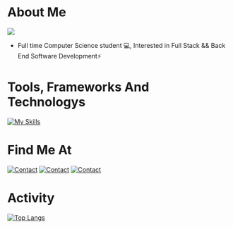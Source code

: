 # About Me
![](https://komarev.com/ghpvc/?username=AlshehriAli0&style=flat)
- Full time Computer Science student 💻, Interested in Full Stack && Back End Software Development⚡️


# Tools, Frameworks And Technologys
[![My Skills](https://skillicons.dev/icons?i=docker,html,css,cpp,bun,express,git,github,js,jquery,mongodb,mysql,nodejs,postman,py,react,bootstrap,postgres,tailwind,heroku&perline=5)](https://github.com/AlshehriAli0)

# Find Me At
[![Contact](https://skillicons.dev/icons?i=twitter)](https://x.com/alshehriali0?s=21&t=1Q0F7XipnzTp3MPkW2x8UA)
[![Contact](https://skillicons.dev/icons?i=linkedin)](https://www.linkedin.com/in/ali-alshehri-340b26284)
[![Contact](https://skillicons.dev/icons?i=gmail)](https://codepen.io/AlshehriAli0)

# Activity 
[![Top Langs](https://github-readme-stats.vercel.app/api/top-langs/?username=AlshehriAli0&theme=transparent&layout=donut&langs_count=10&hide=ejs,css,scss)](https://github.com/AlshehriAli0/github-readme-stats)
